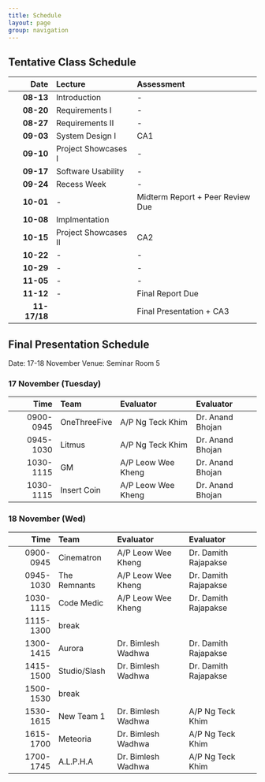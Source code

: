 ```yaml
---
title: Schedule
layout: page
group: navigation
---
```


## Tentative Class Schedule

| Date | Lecture | Assessment |
|-----:|:--------|:-----------|
| **08-13** | Introduction | - | 
| **08-20** | Requirements I | -| 
| **08-27** | Requirements II | -|
| **09-03** | System Design I | CA1 |  
| **09-10** | Project Showcases I | -| 
| **09-17** | Software Usability |- |  
| **09-24** | Recess Week |- | 
| **10-01** | - | Midterm Report + Peer Review Due | 
| **10-08** | Implmentation | | 
| **10-15** | Project Showcases II | CA2 |  
| **10-22** | - | - |  
| **10-29** | - | - |  
| **11-05** | - | - | 
| **11-12** | - | Final Report Due  |  
| **11-17/18** |  | Final Presentation + CA3 |

## Final Presentation Schedule

Date: 17-18 November
Venue: Seminar Room 5


### 17 November (Tuesday)

| Time | Team | Evaluator | Evaluator |
|-----:|:----------|:----------|:-----|
| 0900-0945 | OneThreeFive | A/P Ng Teck Khim | Dr. Anand Bhojan | 
| 0945-1030 | Litmus | A/P Ng Teck Khim | Dr. Anand Bhojan | 
| 1030-1115 | GM | A/P Leow Wee Kheng | Dr. Anand Bhojan | 
| 1030-1115 | Insert Coin | A/P Leow Wee Kheng | Dr. Anand Bhojan | 

### 18 November (Wed)

| Time | Team | Evaluator | Evaluator |
|-----:|:----------|:----------|:-----|
| 0900-0945 | Cinematron | A/P Leow Wee Kheng | Dr. Damith Rajapakse | 
| 0945-1030 | The Remnants | A/P Leow Wee Kheng | Dr. Damith Rajapakse | 
| 1030-1115 | Code Medic | A/P Leow Wee Kheng | Dr. Damith Rajapakse | 
| 1115-1300 | break |||
| 1300-1415 | Aurora | Dr. Bimlesh Wadhwa | Dr. Damith Rajapakse | 
| 1415-1500 | Studio/Slash | Dr. Bimlesh Wadhwa | Dr. Damith Rajapakse | 
| 1500-1530 | break |||
| 1530-1615 | New Team 1 | Dr. Bimlesh Wadhwa | A/P Ng Teck Khim| 
| 1615-1700 | Meteoria | Dr. Bimlesh Wadhwa | A/P Ng Teck Khim | 
| 1700-1745 | A.L.P.H.A | Dr. Bimlesh Wadhwa | A/P Ng Teck Khim | 

